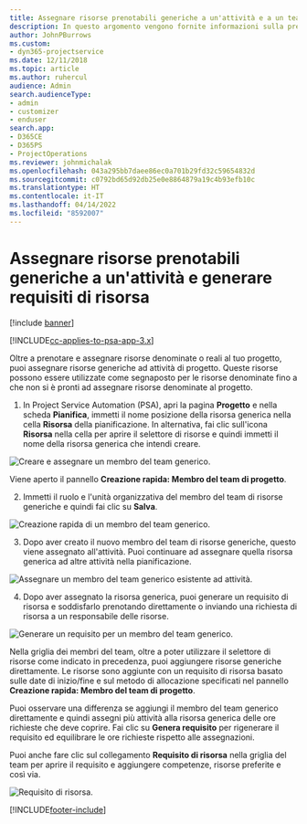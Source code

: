 ```yaml
---
title: Assegnare risorse prenotabili generiche a un'attività e a un team di progetto
description: In questo argomento vengono fornite informazioni sulla prenotazione di risorse generiche per attività e team di progetto.
author: JohnPBurrows
ms.custom:
- dyn365-projectservice
ms.date: 12/11/2018
ms.topic: article
ms.author: ruhercul
audience: Admin
search.audienceType:
- admin
- customizer
- enduser
search.app:
- D365CE
- D365PS
- ProjectOperations
ms.reviewer: johnmichalak
ms.openlocfilehash: 043a295bb7daee86ec0a701b29fd32c59654832d
ms.sourcegitcommit: c0792bd65d92db25e0e8864879a19c4b93efb10c
ms.translationtype: HT
ms.contentlocale: it-IT
ms.lasthandoff: 04/14/2022
ms.locfileid: "8592007"
---
```

# <a name="assign-generic-bookable-resources-to-a-task-and-generate-resource-requirements"></a>Assegnare risorse prenotabili generiche a un'attività e generare requisiti di risorsa 

[!include [banner](../includes/psa-now-project-operations.md)]

[!INCLUDE[cc-applies-to-psa-app-3.x](../includes/cc-applies-to-psa-app-3x.md)]

Oltre a prenotare e assegnare risorse denominate o reali al tuo progetto, puoi assegnare risorse generiche ad attività di progetto. Queste risorse possono essere utilizzate come segnaposto per le risorse denominate fino a che non si è pronti ad assegnare risorse denominate al progetto. 

1. In Project Service Automation (PSA), apri la pagina **Progetto** e nella scheda **Pianifica**, immetti il nome posizione della risorsa generica nella cella **Risorsa** della pianificazione. In alternativa, fai clic sull'icona **Risorsa** nella cella per aprire il selettore di risorse e quindi immetti il nome della risorsa generica che intendi creare.

![Creare e assegnare un membro del team generico.](media/RM-how-to-9.png)

Viene aperto il pannello **Creazione rapida: Membro del team di progetto**. 

2. Immetti il ruolo e l'unità organizzativa del membro del team di risorse generiche e quindi fai clic su **Salva**.

![Creazione rapida di un membro del team generico.](media/RM-how-to-10.png)

3. Dopo aver creato il nuovo membro del team di risorse generiche, questo viene assegnato all'attività. Puoi continuare ad assegnare quella risorsa generica ad altre attività nella pianificazione.

![Assegnare un membro del team generico esistente ad attività.](media/RM-how-to-11.png)

4. Dopo aver assegnato la risorsa generica, puoi generare un requisito di risorsa e soddisfarlo prenotando direttamente o inviando una richiesta di risorsa a un responsabile delle risorse.

![Generare un requisito per un membro del team generico.](media/RM-how-to-12.png)

Nella griglia dei membri del team, oltre a poter utilizzare il selettore di risorse come indicato in precedenza, puoi aggiungere risorse generiche direttamente. Le risorse sono aggiunte con un requisito di risorsa basato sulle date di inizio/fine e sul metodo di allocazione specificati nel pannello **Creazione rapida: Membro del team di progetto**.

Puoi osservare una differenza se aggiungi il membro del team generico direttamente e quindi assegni più attività alla risorsa generica delle ore richieste che deve coprire. Fai clic su **Genera requisito** per rigenerare il requisito ed equilibrare le ore richieste rispetto alle assegnazioni.

Puoi anche fare clic sul collegamento **Requisito di risorsa** nella griglia del team per aprire il requisito e aggiungere competenze, risorse preferite e così via.

![Requisito di risorsa.](media/RM-how-to-13.png)



[!INCLUDE[footer-include](../includes/footer-banner.md)]
